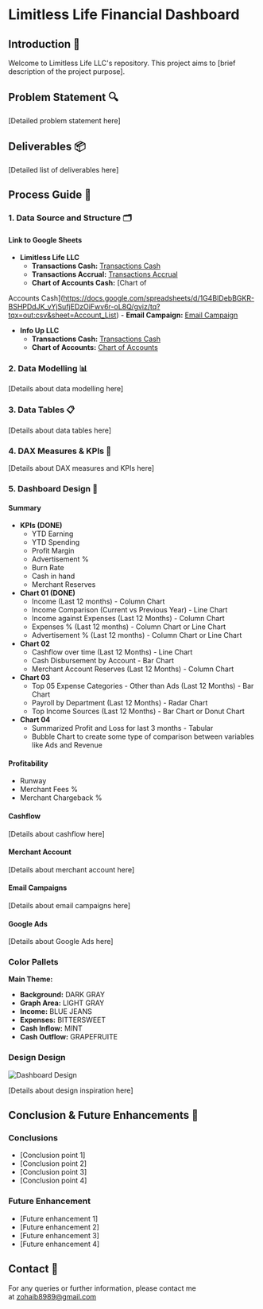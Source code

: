 # Limitless Life Financial Dashboard

## Introduction 👋

Welcome to Limitless Life LLC's repository. This project aims to [brief description of the project purpose].

## Problem Statement 🔍

[Detailed problem statement here]

## Deliverables 📦

[Detailed list of deliverables here]

## Process Guide 📝

### 1. Data Source and Structure 🗂️

#### Link to Google Sheets

- **Limitless Life LLC**
    - **Transactions Cash:** [Transactions Cash](https://docs.google.com/spreadsheets/d/1IRU0PIgANIirj3QKQkicjjvpONRlIeivVDaY7FxQePE/gviz/tq?tqx=out:csv&sheet=Journal)
    - **Transactions Accrual:** [Transactions Accrual](https://docs.google.com/spreadsheets/d/1VRE84IzJiiOgLinL44K4VqsoEydz24twaueZgPQ40V8/gviz/tq?tqx=out:csv&sheet=Journal)
    - **Chart of Accounts Cash:** [Chart of

Accounts Cash](https://docs.google.com/spreadsheets/d/1G4BIDebBGKR-BSHPDdJK_vYjSufjEDzOiFwv6r-oL8Q/gviz/tq?tqx=out:csv&sheet=Account_List)
    - **Email Campaign:** [Email Campaign](https://docs.google.com/spreadsheets/d/1UsnkZxjgJJp7piBU8qpMdsd4graXxX41WIIXIcfsmCk/gviz/tq?tqx=out:csv&sheet=Campaigns)
- **Info Up LLC**
    - **Transactions Cash:** [Transactions Cash](https://docs.google.com/spreadsheets/d/{SpreadsheetID}/gviz/tq?tqx=out:csv&sheet={SheetName})
    - **Chart of Accounts:** [Chart of Accounts](https://docs.google.com/spreadsheets/d/{SpreadsheetID}/gviz/tq?tqx=out:csv&sheet={SheetName})

### 2. Data Modelling 📊

[Details about data modelling here]

### 3. Data Tables 📋

[Details about data tables here]

### 4. DAX Measures & KPIs 🧮

[Details about DAX measures and KPIs here]

### 5. Dashboard Design **🎨**

#### Summary

- **KPIs (DONE)**
    - YTD Earning
    - YTD Spending
    - Profit Margin
    - Advertisement %
    - Burn Rate
    - Cash in hand
    - Merchant Reserves
- **Chart 01 (DONE)**
    - Income (Last 12 months) - Column Chart
    - Income Comparison (Current vs Previous Year) - Line Chart
    - Income against Expenses (Last 12 Months) - Column Chart
    - Expenses % (Last 12 months) - Column Chart or Line Chart
    - Advertisement % (Last 12 months) - Column Chart or Line Chart
- **Chart 02**
    - Cashflow over time (Last 12 Months) - Line Chart
    - Cash Disbursement by Account - Bar Chart
    - Merchant Account Reserves (Last 12 Months) - Column Chart
- **Chart 03**
    - Top 05 Expense Categories - Other than Ads (Last 12 Months) - Bar Chart
    - Payroll by Department (Last 12 Months) - Radar Chart
    - Top Income Sources (Last 12 Months) - Bar Chart or Donut Chart
- **Chart 04**
    - Summarized Profit and Loss for last 3 months - Tabular
    - Bubble Chart to create some type of comparison between variables like Ads and Revenue

#### Profitability

- Runway
- Merchant Fees %
- Merchant Chargeback %

#### Cashflow

[Details about cashflow here]

#### Merchant Account

[Details about merchant account here]

#### Email Campaigns

[Details about email campaigns here]

#### Google Ads

[Details about Google Ads here]

### Color Pallets

**Main Theme:**

- **Background:** DARK GRAY
- **Graph Area:** LIGHT GRAY
- **Income:** BLUE JEANS
- **Expenses:** BITTERSWEET
- **Cash Inflow:** MINT
- **Cash Outflow:** GRAPEFRUITE

### Design Design

![Dashboard Design](https://github.com/user-attachments/assets/4896d5d2-7ede-4fa7-b347-d225927f0d11)

[Details about design inspiration here]

## Conclusion & Future Enhancements 🏁

### Conclusions

- [Conclusion point 1]
- [Conclusion point 2]
- [Conclusion point 3]
- [Conclusion point 4]

### Future Enhancement

- [Future enhancement 1]
- [Future enhancement 2]
- [Future enhancement 3]
- [Future enhancement 4]

## Contact 📧

For any queries or further information, please contact me at [zohaib8989@gmail.com](mailto:zohaib8989@gmail.com)
